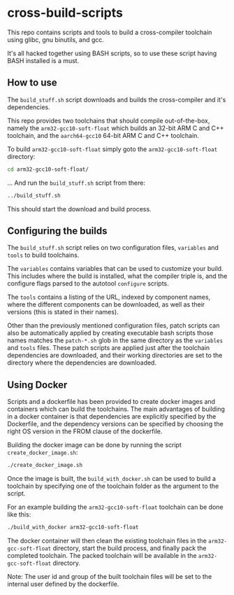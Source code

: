 # cross-build-scripts

This repo contains scripts and tools to build a cross-compiler toolchain using
glibc, gnu binutils, and gcc.

It's all hacked together using BASH scripts, so to use these script having BASH
installed is a must.

## How to use

The `build_stuff.sh` script downloads and builds the cross-compiler and it's
dependencies. 

This repo provides two toolchains that should compile out-of-the-box, namely
the `arm32-gcc10-soft-float` which builds an 32-bit ARM C and C++
toolchain, and the `aarch64-gcc10` 64-bit ARM C and C++ toolchain.

To build `arm32-gcc10-soft-float` simply goto the `arm32-gcc10-soft-float` 
directory:
```bash
cd arm32-gcc10-soft-float/
```
... And run the `build_stuff.sh` script from there:
```bash
../build_stuff.sh
```
This should start the download and build process.

## Configuring the builds

The `build_stuff.sh` script relies on two configuration files, `variables` 
and `tools` to build toolchains.

The `variables` contains variables that can be used to customize your build. 
This includes where the build is installed, what the compiler triple is, and
the configure flags parsed to the autotool `configure` scripts.

The `tools` contains a listing of the URL, indexed by component names, where 
the different components can be downloaded, as well as their versions 
(this is stated in their names).

Other than the previously mentioned configuration files, patch scripts can also be 
automatically applied by creating executable bash scripts those names matches the 
`patch-*.sh` glob in the same directory as the `variables` and `tools` files. These 
patch scripts are applied just after the toolchain dependencies are downloaded, and 
their working directories are set to the directory where the dependencies are downloaded.


## Using Docker

Scripts and a dockerfile has been provided to create docker images and containers
which can build the toolchains. The main advantages of building in a docker container
is that dependencies are explicitly specified by the Dockerfile, and the dependency
versions can be specified by choosing the right OS version in the FROM clause of the
dockerfile.

Building the docker image can be done by running the script `create_docker_image.sh`:
```bash
./create_docker_image.sh
```

Once the image is built, the `build_with_docker.sh` can be used to build a toolchain by
specifying one of the toolchain folder as the argument to the script.

For an example building the `arm32-gcc10-soft-float` toolchain can be done like this:
```bash
./build_with_docker arm32-gcc10-soft-float
```

The docker container will then clean the existing toolchain files in the 
`arm32-gcc-soft-float` directory, start the build process, and finally pack the
completed toolchain. The packed toolchain will be available in the `arm32-gcc-soft-float`
directory.

Note: The user id and group of the built toolchain files will be set to the internal user
defined by the dockerfile.
